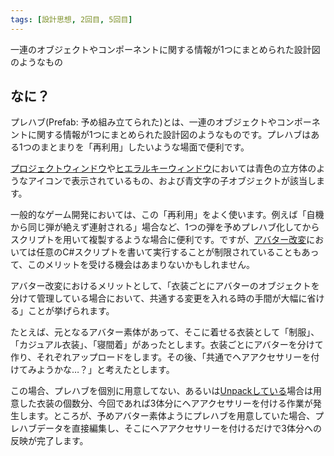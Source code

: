 ```yaml
---
tags: [設計思想, 2回目, 5回目]
---
```


一連のオブジェクトやコンポーネントに関する情報が1つにまとめられた設計図のようなもの

## なに？

プレハブ(Prefab: 予め組み立てられた)とは、一連のオブジェクトやコンポーネントに関する情報が1つにまとめられた設計図のようなものです。プレハブはある1つのまとまりを「再利用」したいような場面で便利です。

[プロジェクトウィンドウ](/docs/索引/PQR/Projectウィンドウ)や[ヒエラルキーウィンドウ](/docs/索引/GHI/Hierarchyウィンドウ)においては青色の立方体のようなアイコンで表示されているもの、および青文字の子オブジェクトが該当します。

一般的なゲーム開発においては、この「再利用」をよく使います。例えば「自機から同じ弾が絶えず連射される」場合など、1つの弾を予めプレハブ化してからスクリプトを用いて複製するような場合に便利です。ですが、[アバター改変](/docs/索引/あ行/アバター改変)においては任意のC#スクリプトを書いて実行することが制限されていることもあって、このメリットを受ける機会はあまりないかもしれません。

アバター改変におけるメリットとして、「衣装ごとにアバターのオブジェクトを分けて管理している場合において、共通する変更を入れる時の手間が大幅に省ける」ことが挙げられます。

たとえば、元となるアバター素体があって、そこに着せる衣装として「制服」、「カジュアル衣装」、「寝間着」があったとします。衣装ごとにアバターを分けて作り、それぞれアップロードをします。その後、「共通でヘアアクセサリーを付けてみようかな…？」と考えたとします。

この場合、プレハブを個別に用意してない、あるいは[Unpackしている](/docs/索引/STU/Unpack-Prefab)場合は用意した衣装の個数分、今回であれば3体分にヘアアクセサリーを付ける作業が発生します。ところが、予めアバター素体ようにプレハブを用意していた場合、プレハブデータを直接編集し、そこにヘアアクセサリーを付けるだけで3体分への反映が完了します。
